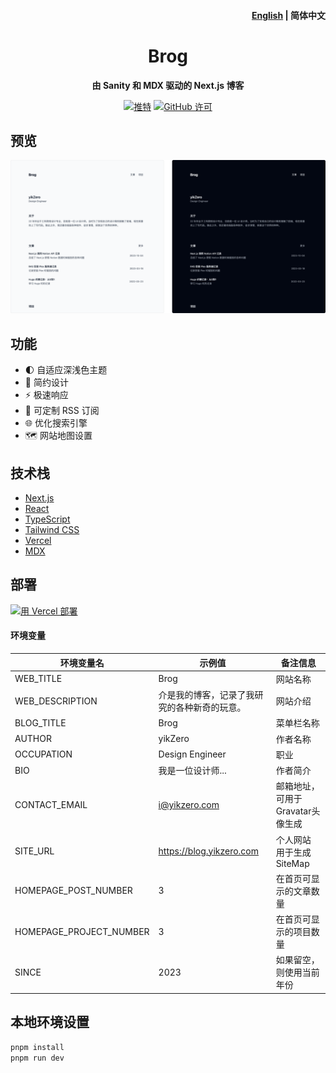 <h4 align="right"><a href="https://github.com/yikZero/Brog/blob/content-mdx/README.md">English</a> | <strong>简体中文</strong></h4>
<h1 align="center">Brog</h1>

<p align="center"><strong>由 Sanity 和 MDX 驱动的 Next.js 博客</strong></p>

<div align="center">
    <a href="https://twitter.com/yikZero" target="_blank">
    <img alt="推特" src="https://img.shields.io/badge/关注-yikZero-蓝色?logo=Twitter"></a>
    <a href="https://github.com/yikZero/Brog/blob/content-mdx/LICENSE" target="_blank">
    <img alt="GitHub 许可" src="https://img.shields.io/github/license/yikZero/Brog"></a>
</div>

## 预览

<img alt="Brog" src="Brog.png">

## 功能

- 🌓 自适应深浅色主题
- 📏 简约设计
- ⚡ 极速响应
- 📡 可定制 RSS 订阅
- 🌐 优化搜索引擎
- 🗺️ 网站地图设置

## 技术栈

- [Next.js](https://nextjs.org/)
- [React](https://react.dev/)
- [TypeScript](https://www.typescriptlang.org/)
- [Tailwind CSS](https://tailwindcss.com/)
- [Vercel](https://vercel.com/)
- [MDX](https://mdxjs.com/)

## 部署

[![用 Vercel 部署](https://vercel.com/button)](https://vercel.com/new/clone?repository-url=https%3A%2F%2Fgithub.com%2FyikZero%2FBrog&env=NEXT_PUBLIC_SANITY_PROJECT_ID,NEXT_PUBLIC_SANITY_DATASET&envDescription=%E8%BF%9E%E6%8E%A5%20Sanity%20%E6%95%B0%E6%8D%AE%E5%BA%93%E6%89%80%E9%9C%80%E5%86%85%E5%AE%B9&envLink=https%3A%2F%2Fwww.sanity.io%2Fguides%2Fnextjs-app-router-live-preview&project-name=brog&repository-name=Brog&demo-title=Brog%20Demo&demo-description=A%20ISR%20Blog%20using%20Next.js%20and%20Sanity&demo-url=https%3A%2F%2Fblog.yikzero.com%2F)

#### 环境变量

| 环境变量名                   | 示例值                                              | 备注信息                               |
|-------------------------|-----------------------------------------------------|----------------------------------------|
| WEB_TITLE                | Brog                                              | 网站名称                               |
| WEB_DESCRIPTION          | 介是我的博客，记录了我研究的各种新奇的玩意。              | 网站介绍                               |
| BLOG_TITLE               | Brog                                              | 菜单栏名称                             |
| AUTHOR                   | yikZero                                           | 作者名称                               |
| OCCUPATION               | Design Engineer                                   | 职业                                   |
| BIO                      | 我是一位设计师...                                   | 作者简介                               |
| CONTACT_EMAIL            | i@yikzero.com                                     | 邮箱地址，可用于Gravatar头像生成       |
| SITE_URL                 | https://blog.yikzero.com                           | 个人网站 用于生成 SiteMap       |
| HOMEPAGE_POST_NUMBER     | 3                                                   | 在首页可显示的文章数量                  |
| HOMEPAGE_PROJECT_NUMBER  | 3                                                   | 在首页可显示的项目数量                  |
| SINCE                    | 2023                                                | 如果留空，则使用当前年份               |

## 本地环境设置

```bash
pnpm install
pnpm run dev
```